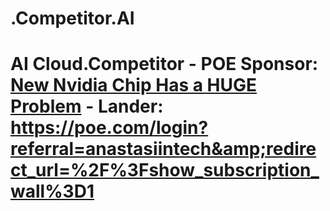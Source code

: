 # .Competitor.AI
# AI Cloud.Competitor - POE  Sponsor: [New Nvidia Chip Has a HUGE Problem](https://youtu.be/Rw1ovGfD1uI) - Lander: https://poe.com/login?referral=anastasiintech&amp;redirect_url=%2F%3Fshow_subscription_wall%3D1
